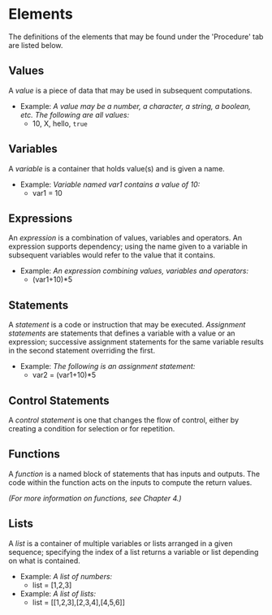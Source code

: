 # Elements

The definitions of the elements that may be found under the 'Procedure' tab are listed below.

## Values

A _value_ is a piece of data that may be used in subsequent computations.

* Example: *A value may be a number, a character, a string, a boolean, etc. The following are all values:*
  * 10, X, hello, `true`

## Variables

A _variable_ is a container that holds value(s) and is given a name. 

* Example: *Variable named var1 contains a value of 10:*
  * var1 = 10

## Expressions

An _expression_ is a combination of values, variables and operators. An expression supports dependency; using the name given to a variable in subsequent variables would refer to the value that it contains.

* Example: *An expression combining values, variables and operators:*
  * (var1+10)*5

## Statements

A _statement_ is a code or instruction that may be executed. _Assignment statements_ are statements that defines a variable with a value or an expression; successive assignment statements for the same variable results in the second statement overriding the first. 

* Example: *The following is an assignment statement:*
  * var2 = (var1+10)*5

## Control Statements

A _control statement_ is one that changes the flow of control, either by creating a condition for selection or for repetition.

## Functions

A _function_ is a named block of statements that has inputs and outputs. The code within the function acts on the inputs to compute the return values. 

*(For more information on functions, see Chapter 4.)*

## Lists

A _list_ is a container of multiple variables or lists arranged in a given sequence; specifying the index of a list returns a variable or list depending on what is contained.

* Example: *A list of numbers:*
  * list = [1,2,3]
* Example: *A list of lists:* 
  * list = [[1,2,3],[2,3,4],[4,5,6]]